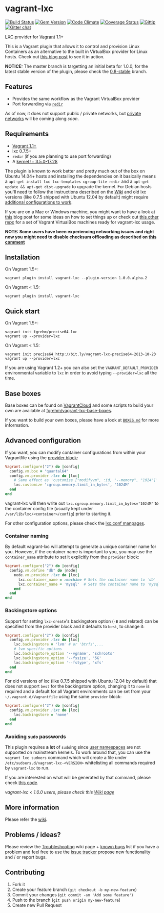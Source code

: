 # vagrant-lxc

[![Build Status](https://travis-ci.org/fgrehm/vagrant-lxc.png?branch=master)](https://travis-ci.org/fgrehm/vagrant-lxc) [![Gem Version](https://badge.fury.io/rb/vagrant-lxc.png)](http://badge.fury.io/rb/vagrant-lxc) [![Code Climate](https://codeclimate.com/github/fgrehm/vagrant-lxc.png)](https://codeclimate.com/github/fgrehm/vagrant-lxc) [![Coverage Status](https://coveralls.io/repos/fgrehm/vagrant-lxc/badge.png?branch=master)](https://coveralls.io/r/fgrehm/vagrant-lxc) [![Gittip](http://img.shields.io/gittip/fgrehm.svg)](https://www.gittip.com/fgrehm/) [![Gitter chat](https://badges.gitter.im/fgrehm/vagrant-lxc.png)](https://gitter.im/fgrehm/vagrant-lxc)

[LXC](http://lxc.sourceforge.net/) provider for [Vagrant](http://www.vagrantup.com/) 1.1+

This is a Vagrant plugin that allows it to control and provision Linux Containers
as an alternative to the built in VirtualBox provider for Linux hosts. Check out
[this blog post](http://fabiorehm.com/blog/2013/04/28/lxc-provider-for-vagrant/)
to see it in action.

**NOTICE:** The master branch is targetting an initial beta for 1.0.0, for the
latest stable version of the plugin, please check the [0.8-stable](https://github.com/fgrehm/vagrant-lxc/tree/0.8-stable)
branch.


## Features

* Provides the same workflow as the Vagrant VirtualBox provider
* Port forwarding via [`redir`](http://linux.die.net/man/1/redir)

As of now, it does not support public / private networks, but [private networks](https://github.com/fgrehm/vagrant-lxc/issues/120)
will be coming along _soon_.

## Requirements

* [Vagrant 1.1+](http://www.vagrantup.com/downloads.html)
* lxc 0.7.5+
* `redir` (if you are planning to use port forwarding)
* A [kernel != 3.5.0-17.28](https://github.com/fgrehm/vagrant-lxc/wiki/Troubleshooting#wiki-im-unable-to-restart-containers)

The plugin is known to work better and pretty much out of the box on Ubuntu 14.04+
hosts and installing the dependencies on it basically means a `apt-get install lxc lxc-templates cgroup-lite redir`
and a `apt-get update && apt-get dist-upgrade` to upgrade the kernel. For Debian
hosts you'll need to follow the instructions described on the [Wiki](https://github.com/fgrehm/vagrant-lxc/wiki/Usage-on-debian-hosts)
and old lxc versions (like 0.7.5 shipped with Ubuntu 12.04 by default) might require
[additional configurations to work](#backingstore-options).

If you are on a Mac or Windows machine, you might want to have a look at [this](http://the.taoofmac.com/space/HOWTO/Vagrant)
blog post for some ideas on how to set things up or check out [this other repo](https://github.com/fgrehm/vagrant-lxc-vbox-hosts)
for a set of Vagrant VirtualBox machines ready for vagrant-lxc usage.

**NOTE: Some users have been experiencing networking issues and right now you might need to
disable checksum offloading as described on [this comment](https://github.com/fgrehm/vagrant-lxc/issues/153#issuecomment-26441273)**


## Installation

On Vagrant 1.5+:

```
vagrant plugin install vagrant-lxc --plugin-version 1.0.0.alpha.2
```

On Vagrant < 1.5:

```
vagrant plugin install vagrant-lxc
```


## Quick start

On Vagrant 1.5+:

```
vagrant init fgrehm/precise64-lxc
vagrant up --provider=lxc
```

On Vagrant < 1.5:

```
vagrant init precise64 http://bit.ly/vagrant-lxc-precise64-2013-10-23
vagrant up --provider=lxc
```

If you are using Vagrant 1.2+ you can also set the `VAGRANT_DEFAULT_PROVIDER`
environmental variable to `lxc` in order to avoid typing `--provider=lxc` all
the time.


## Base boxes

Base boxes can be found on [VagrantCloud](https://vagrantcloud.com/search?provider=lxc)
and some scripts to build your own are available at [fgrehm/vagrant-lxc-base-boxes](https://github.com/fgrehm/vagrant-lxc-base-boxes).

If you want to build your own boxes, please have a look at [`BOXES.md`](https://github.com/fgrehm/vagrant-lxc/tree/master/BOXES.md)
for more information.


## Advanced configuration

If you want, you can modify container configurations from within your Vagrantfile
using the [provider block](http://docs.vagrantup.com/v2/providers/configuration.html):

```ruby
Vagrant.configure("2") do |config|
  config.vm.box = "quantal64"
  config.vm.provider :lxc do |lxc|
    # Same effect as 'customize ["modifyvm", :id, "--memory", "1024"]' for VirtualBox
    lxc.customize 'cgroup.memory.limit_in_bytes', '1024M'
  end
end
```

vagrant-lxc will then write out `lxc.cgroup.memory.limit_in_bytes='1024M'` to the
container config file (usually kept under `/var/lib/lxc/<container>/config`)
prior to starting it.

For other configuration options, please check the [lxc.conf manpages](http://manpages.ubuntu.com/manpages/precise/man5/lxc.conf.5.html).

### Container naming

By default vagrant-lxc will attempt to generate a unique container name
for you. However, if the container name is important to you, you may use the
`container_name` attribute to set it explicitly from the `provider` block:

```ruby
Vagrant.configure("2") do |config|
  config.vm.define "db" do |node|
    node.vm.provider :lxc do |lxc|
      lxc.container_name = :machine # Sets the container name to 'db'
      lxc.container_name = 'mysql'  # Sets the container name to 'mysql'
    end
  end
end
```

### Backingstore options

Support for setting `lxc-create`'s backingstore option (`-B` and related) can be
specified from the provider block and it defaults to `best`, to change it:

```ruby
Vagrant.configure("2") do |config|
  config.vm.provider :lxc do |lxc|
    lxc.backingstore = 'lvm' # or 'btrfs',...
    # lvm specific options
    lxc.backingstore_option '--vgname', 'schroots'
    lxc.backingstore_option '--fssize', '5G'
    lxc.backingstore_option '--fstype', 'xfs'
  end
end
```

For old versions of lxc (like 0.7.5 shipped with Ubuntu 12.04 by default) that
does not support `best` for the backingstore option, changing it to `none` is
required and a default for all Vagrant environments can be set from your
`~/.vagrant.d/Vagrantfile` using the same `provider` block:

```ruby
Vagrant.configure("2") do |config|
  config.vm.provider :lxc do |lxc|
    lxc.backingstore = 'none'
  end
end
```

### Avoiding `sudo` passwords

This plugin requires **a lot** of `sudo`ing since [user namespaces](https://wiki.ubuntu.com/UserNamespace)
are not supported on mainstream kernels. To work around that, you can use the
`vagrant lxc sudoers` command which will create a file under `/etc/sudoers.d/vagrant-lxc-<VERSION>`
whitelisting all commands required by `vagrant-lxc` to run.

If you are interested on what will be generated by that command, please check
[this code](lib/vagrant-lxc/command/sudoers.rb).

_vagrant-lxc < 1.0.0 users, please check this [Wiki page](https://github.com/fgrehm/vagrant-lxc/wiki/Avoiding-%27sudo%27-passwords)_


## More information

Please refer the [wiki](https://github.com/fgrehm/vagrant-lxc/wiki).


## Problems / ideas?

Please review the [Troubleshooting](https://github.com/fgrehm/vagrant-lxc/wiki/Troubleshooting)
wiki page + [known bugs](https://github.com/fgrehm/vagrant-lxc/issues?labels=bug&page=1&state=open)
list if you have a problem and feel free to use the [issue tracker](https://github.com/fgrehm/vagrant-lxc/issues)
propose new functionality and / or report bugs.


## Contributing

1. Fork it
2. Create your feature branch (`git checkout -b my-new-feature`)
3. Commit your changes (`git commit -am 'Add some feature'`)
4. Push to the branch (`git push origin my-new-feature`)
5. Create new Pull Request
